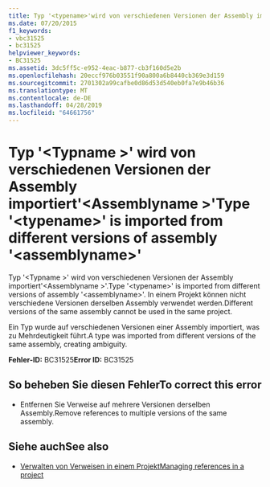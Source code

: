 ```yaml
---
title: Typ '<typename>'wird von verschiedenen Versionen der Assembly importiert'<assemblyname>'
ms.date: 07/20/2015
f1_keywords:
- vbc31525
- bc31525
helpviewer_keywords:
- BC31525
ms.assetid: 3dc5ff5c-e952-4eac-b877-cb3f160d5e2b
ms.openlocfilehash: 20eccf976b03551f90a800a6b8440cb369e3d159
ms.sourcegitcommit: 2701302a99cafbe0d86d53d540eb0fa7e9b46b36
ms.translationtype: MT
ms.contentlocale: de-DE
ms.lasthandoff: 04/28/2019
ms.locfileid: "64661756"
---
```

# <a name="type-typename-is-imported-from-different-versions-of-assembly-assemblyname"></a><span data-ttu-id="20831-102">Typ '\<Typname >' wird von verschiedenen Versionen der Assembly importiert'\<Assemblyname >'</span><span class="sxs-lookup"><span data-stu-id="20831-102">Type '\<typename>' is imported from different versions of assembly '\<assemblyname>'</span></span>
<span data-ttu-id="20831-103">Typ '\<Typname >' wird von verschiedenen Versionen der Assembly importiert'\<Assemblyname >'.</span><span class="sxs-lookup"><span data-stu-id="20831-103">Type '\<typename>' is imported from different versions of assembly '\<assemblyname>'.</span></span> <span data-ttu-id="20831-104">In einem Projekt können nicht verschiedene Versionen derselben Assembly verwendet werden.</span><span class="sxs-lookup"><span data-stu-id="20831-104">Different versions of the same assembly cannot be used in the same project.</span></span>  
  
 <span data-ttu-id="20831-105">Ein Typ wurde auf verschiedenen Versionen einer Assembly importiert, was zu Mehrdeutigkeit führt.</span><span class="sxs-lookup"><span data-stu-id="20831-105">A type was imported from different versions of the same assembly, creating ambiguity.</span></span>  
  
 <span data-ttu-id="20831-106">**Fehler-ID:** BC31525</span><span class="sxs-lookup"><span data-stu-id="20831-106">**Error ID:** BC31525</span></span>  
  
## <a name="to-correct-this-error"></a><span data-ttu-id="20831-107">So beheben Sie diesen Fehler</span><span class="sxs-lookup"><span data-stu-id="20831-107">To correct this error</span></span>  
  
- <span data-ttu-id="20831-108">Entfernen Sie Verweise auf mehrere Versionen derselben Assembly.</span><span class="sxs-lookup"><span data-stu-id="20831-108">Remove references to multiple versions of the same assembly.</span></span>  
  
## <a name="see-also"></a><span data-ttu-id="20831-109">Siehe auch</span><span class="sxs-lookup"><span data-stu-id="20831-109">See also</span></span>

- [<span data-ttu-id="20831-110">Verwalten von Verweisen in einem Projekt</span><span class="sxs-lookup"><span data-stu-id="20831-110">Managing references in a project</span></span>](/visualstudio/ide/managing-references-in-a-project)
